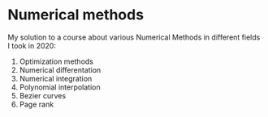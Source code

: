 # Numerical methods

My solution to a course about various Numerical Methods in different fields I took in 2020:

1. Optimization methods
1. Numerical differentation
1. Numerical integration
1. Polynomial interpolation
1. Bezier curves
1. Page rank